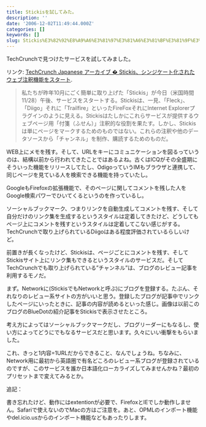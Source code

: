 ```yaml
---
title: Stickisを試してみた。
description: ''
date: '2006-12-02T11:49:44.000Z'
categories: []
keywords: []
slug: Stickis%E3%82%92%E8%A9%A6%E3%81%97%E3%81%A6%E3%81%BF%E3%81%9F%E3%80%82
---
```

TechCrunchで見つけたサービスを試してみました。

リンク: [TechCrunch Japanese アーカイブ � Stickis、シンジケート化されたウェブ注釈機能をスタート](http://jp.techcrunch.com/archives/stickis-launches-syndicated-web-note-taker/ "TechCrunch Japanese アーカイブ � Stickis、シンジケート化されたウェブ注釈機能をスタート").

> 私たちが昨年10月にごく簡単に取り上げた「Stickis」が今日（米国時間11/28）午後、サービスをスタートする。Stickisは、一見、「Fleck」、 「Diigo」それに「Trailfire」といったFireFoxそれにInternet Explorerプラグインのように見える。Stickisはたしかにこれらサービスが提供するウェブページ用「付箋（ふせん）」注釈的な役割を果たす。しかし、Stickisは単にページをマークするためのものではない。これらの注釈や他のデータソースから「チャンネル」を制作、購読するためのものだ。

WEB上にメモを残す。そして、URLをキーにコミュニケーションを図るっていうのは、結構以前から行われてきたことではあるよね。古くはICQがその全盛期にそういった機能をリリースしてたし、OdigoっていうIMもブラウザと連携して、同じページを見ている人を検索できる機能を持っていたし。

GoogleもFirefoxの拡張機能で、そのページに関してコメントを残した人をGoogle検索パワーでひいてくるというのを作っているし。

ソーシャルブックマーク、つまりリンクを自動生成してコメントを残す、そして自分だけのリンク集を生成するというスタイルは定着してきたけど、どうしてもページ上にコメントを残すというスタイルは定着してこない感じがする。TechCrunchで取り上げられているDiigoはある程度評価されているらしいけど。

前置きが長くなったけど、Stickisは、ページごとにコメントを残す、そしてStickisサイト上にリンク集もできるというスタイルのサービスだ。そしてTechCrunchでも取り上げられている”チャンネル”は、ブログのレビュー記事を利用するモノだ。

まず。Networkに(StickisでもNetworkと呼ぶ)にブログを登録する。たぶん、それなりのレビュー系サイトの方がいいと思う。登録したブログが記事中でリンクしたページにいったときに、記事の内容が読めるといった感じ。画像は以前このブログのBlueDotの紹介記事をStickisで表示させたところ。

考え方によってはソーシャルブックマークだし、ブログリーダーにもなるし、使い方によってどうにでもなるサービスだと思います。久々にいい衝撃をもらいました。

これ、きっと1内容=1URLだからできること、なんでしょうね。ちなみに、Network用に最初から英語圏で有名どころのレビュー系ブログが登録されているのですが、このサービスを誰か日本語化ローカライズしてみませんかね？最初のプリセットまで変えてみるとか。

追記：

書き忘れたけど、動作にはextentionが必要で、FirefoxとIEでしか動作しません。Safariで使えないのでMacの方はご注意を。あと、OPMLのインポート機能やdel.icio.usからのインポート機能などもあったりします。